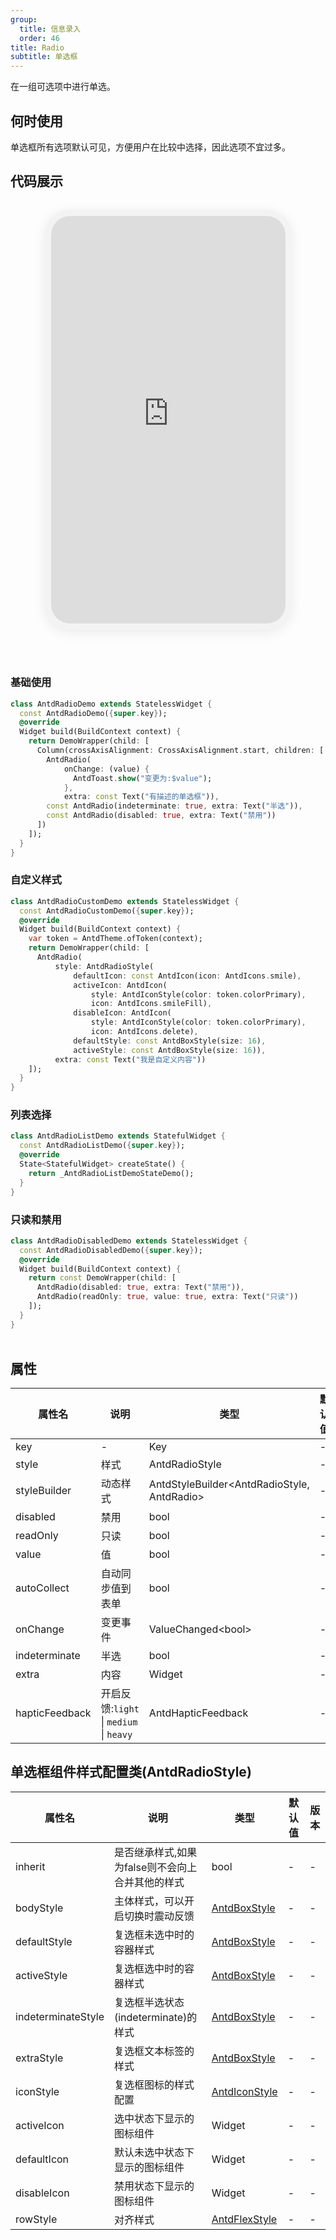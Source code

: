 ```yaml
---
group:
  title: 信息录入
  order: 46
title: Radio
subtitle: 单选框
---
```

在一组可选项中进行单选。
## 何时使用
单选框所有选项默认可见，方便用户在比较中选择，因此选项不宜过多。

## 代码展示

<div class='preview-container'>
<div class='phone-preview'>
<iframe src='https://opensourcenocode.github.io/antd-flutter?target=AntdRadio'></iframe>
</div>
<div style='flex: 1;'>

### 基础使用


```dart
class AntdRadioDemo extends StatelessWidget {
  const AntdRadioDemo({super.key});
  @override
  Widget build(BuildContext context) {
    return DemoWrapper(child: [
      Column(crossAxisAlignment: CrossAxisAlignment.start, children: [
        AntdRadio(
            onChange: (value) {
              AntdToast.show("变更为:$value");
            },
            extra: const Text("有描述的单选框")),
        const AntdRadio(indeterminate: true, extra: Text("半选")),
        const AntdRadio(disabled: true, extra: Text("禁用"))
      ])
    ]);
  }
}

```

### 自定义样式


```dart
class AntdRadioCustomDemo extends StatelessWidget {
  const AntdRadioCustomDemo({super.key});
  @override
  Widget build(BuildContext context) {
    var token = AntdTheme.ofToken(context);
    return DemoWrapper(child: [
      AntdRadio(
          style: AntdRadioStyle(
              defaultIcon: const AntdIcon(icon: AntdIcons.smile),
              activeIcon: AntdIcon(
                  style: AntdIconStyle(color: token.colorPrimary),
                  icon: AntdIcons.smileFill),
              disableIcon: AntdIcon(
                  style: AntdIconStyle(color: token.colorPrimary),
                  icon: AntdIcons.delete),
              defaultStyle: const AntdBoxStyle(size: 16),
              activeStyle: const AntdBoxStyle(size: 16)),
          extra: const Text("我是自定义内容"))
    ]);
  }
}

```

### 列表选择


```dart
class AntdRadioListDemo extends StatefulWidget {
  const AntdRadioListDemo({super.key});
  @override
  State<StatefulWidget> createState() {
    return _AntdRadioListDemoStateDemo();
  }
}

```

### 只读和禁用


```dart
class AntdRadioDisabledDemo extends StatelessWidget {
  const AntdRadioDisabledDemo({super.key});
  @override
  Widget build(BuildContext context) {
    return const DemoWrapper(child: [
      AntdRadio(disabled: true, extra: Text("禁用")),
      AntdRadio(readOnly: true, value: true, extra: Text("只读"))
    ]);
  }
}

```

</div>
</div>

  <style>
.preview-container {
  display: flex;
  gap: 24px;
  margin: 32px 0;
  align-items: start;
}

.phone-preview {
  min-width: 375px;
  max-width: 375px;
  border: 10px solid #f3f3f3;
  border-radius: 40px;
  background: #fff;
  box-shadow: 0 4px 20px rgba(0, 0, 0, 0.08);
  overflow: hidden;
  height: 652px;
  width: 393px;
  position: sticky;
  top: 80px;
}

.phone-preview iframe {
  width: 100%;
  height: 100%;
  border: none;
}

.code-block {
  max-height: 100%;
  margin: 16px 0;
  overflow-y: scroll;
}

.dumi-default-source-code {
  margin: 0 !important;
}

.markdown .dumi-default-source-code >pre.prism-code {
  padding: 12px !important;
  font-size: 12px !important;
}

@media (max-width: 960px) {
  .preview-container {
    flex-direction: column;
  }
  
  .phone-preview {
    width: 100%;
    max-width: 375px;
    margin: 0 auto 24px;
    position: static;
  }
}

/* Dart 代码高亮主题 - 基于 VS Code 暗色主题优化 */
.prism-code {
  display: block;
  overflow-x: auto;
  padding: 1em;
  border-radius: 6px;
  font-family: 'Fira Code', 'Consolas', 'Monaco', monospace;
  font-size: 14px;
  line-height: 1.5;
  color: #d4d4d4;
  background: #1e1e1e;
}

/* 基础元素 */
.prism-code .hljs-keyword { color: #569cd6; font-weight: bold; }          /* 关键字 */
.prism-code .hljs-built_in { color: #4ec9b0; }                           /* 内置类型 */
.prism-code .hljs-type { color: #4ec9b0; }                               /* 类型声明 */
.prism-code .hljs-literal { color: #569cd6; }                            /* 字面量 */
.prism-code .hljs-number { color: #b5cea8; }                             /* 数字 */
.prism-code .hljs-string { color: #ce9178; }                             /* 字符串 */
.prism-code .hljs-comment { color: #6a9955; font-style: italic; }        /* 注释 */
.prism-code .hljs-meta { color: #9b9b9b; }                               /* 元信息 */

/* Dart 特有元素 */
.prism-code .hljs-constant { color: #4fc1ff; }                           /* const/final */
.prism-code .hljs-function { color: #dcdcaa; }                           /* 函数名 */
.prism-code .hljs-title.class_ { color: #4ec9b0; text-decoration: underline; } /* 类名 */
.prism-code .hljs-params { color: #9cdcfe; }                             /* 参数 */
.prism-code .hljs-variable { color: #9cdcfe; }                           /* 变量 */
.prism-code .hljs-annotation { color: #d4d4d4; background: #3a3a3a; }    /* 注解 */
.prism-code .hljs-punctuation { color: #d4d4d4; }                        /* 标点符号 */

/* 特殊增强 */
.prism-code .hljs-constructor { color: #c586c0; }                        /* 构造函数 */
.prism-code .hljs-named-parameter { color: #9cdcfe; font-style: italic; }/* 命名参数 */
.prism-code .hljs-generic { color: #4ec9b0; opacity: 0.8; }              /* 泛型符号 */
.prism-code .hljs-typedef { color: #4ec9b0; text-decoration: underline; }/* typedef */

/* 行号样式 (可选) */
.prism-code .hljs-ln-numbers {
  color: #858585;
  text-align: right;
  padding-right: 12px;
}
</style>

## 属性
| 属性名 | 说明 | 类型 | 默认值 | 版本 |
| --- | --- | --- | --- | --- |
| key | - | Key | - | - |
| style | 样式 | AntdRadioStyle | - | - |
| styleBuilder | 动态样式 | AntdStyleBuilder&lt;AntdRadioStyle, AntdRadio&gt; | - | - |
| disabled | 禁用 | bool | - | - |
| readOnly | 只读 | bool | - | - |
| value | 值 | bool | - | - |
| autoCollect | 自动同步值到表单 | bool | - | - |
| onChange | 变更事件 | ValueChanged&lt;bool&gt; | - | - |
| indeterminate | 半选 | bool | - | - |
| extra | 内容 | Widget | - | - |
| hapticFeedback | 开启反馈:`light` \| `medium` \| `heavy` | AntdHapticFeedback | - | - |


## 单选框组件样式配置类(AntdRadioStyle) <a id='AntdRadioStyle'></a>

| 属性名 | 说明 | 类型 | 默认值 | 版本 |
| --- | --- | --- | --- | --- |
| inherit | 是否继承样式,如果为false则不会向上合并其他的样式 | bool | - | - |
| bodyStyle | 主体样式，可以开启切换时震动反馈 | [AntdBoxStyle](../components/antd-box/#AntdBoxStyle) | - | - |
| defaultStyle | 复选框未选中时的容器样式 | [AntdBoxStyle](../components/antd-box/#AntdBoxStyle) | - | - |
| activeStyle | 复选框选中时的容器样式 | [AntdBoxStyle](../components/antd-box/#AntdBoxStyle) | - | - |
| indeterminateStyle | 复选框半选状态(indeterminate)的样式 | [AntdBoxStyle](../components/antd-box/#AntdBoxStyle) | - | - |
| extraStyle | 复选框文本标签的样式 | [AntdBoxStyle](../components/antd-box/#AntdBoxStyle) | - | - |
| iconStyle | 复选框图标的样式配置 | [AntdIconStyle](../components/antd-icon/#AntdIconStyle) | - | - |
| activeIcon | 选中状态下显示的图标组件 | Widget | - | - |
| defaultIcon | 默认未选中状态下显示的图标组件 | Widget | - | - |
| disableIcon | 禁用状态下显示的图标组件 | Widget | - | - |
| rowStyle | 对齐样式 | [AntdFlexStyle](../components/antd-flex/#AntdFlexStyle) | - | - |


